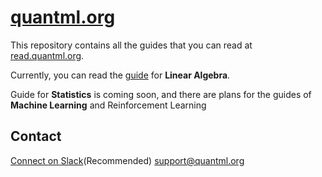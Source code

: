 # [quantml.org](https://quantml.org)
This repository contains all the guides that you can read at [read.quantml.org](read.quantml.org).

Currently, you can read the [guide](https://read.quantml.org/la/) for **Linear Algebra**. 

Guide for **Statistics** is coming soon, and there are plans for the guides of **Machine Learning** and Reinforcement Learning


## Contact
[Connect on Slack](https://join.slack.com/t/quantml-workspace/shared_invite/zt-hcmbg7fr-jPbVAUT_tjGPaKWU50qMYQ)(Recommended)
support@quantml.org

